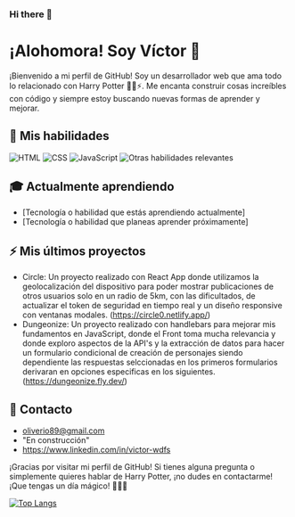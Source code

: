 ### Hi there 👋



# ¡Alohomora! Soy Víctor 👋

¡Bienvenido a mi perfil de GitHub! Soy un desarrollador web que ama todo lo relacionado con Harry Potter 🧙‍♂️⚡️. Me encanta construir cosas increíbles con código y siempre estoy buscando nuevas formas de aprender y mejorar.

## 🔮 Mis habilidades

![HTML](https://img.shields.io/badge/HTML5-E34F26?logo=html5&logoColor=white&style=flat-square)
![CSS](https://img.shields.io/badge/CSS3-1572B6?logo=css3&logoColor=white&style=flat-square)
![JavaScript](https://img.shields.io/badge/JavaScript-F7DF1E?logo=javascript&logoColor=black&style=flat-square)
![Otras habilidades relevantes](https://img.shields.io/badge/Otras%20Habilidades%20Relevantes-Agregar%20aquí-informational?style=flat-square)


## 🎓 Actualmente aprendiendo

- [Tecnología o habilidad que estás aprendiendo actualmente]
- [Tecnología o habilidad que planeas aprender próximamente]

## ⚡️ Mis últimos proyectos

- Circle: Un proyecto realizado con React App donde utilizamos la geolocalización del dispositivo para poder mostrar publicaciones de otros usuarios solo en un radio de 5km, con las dificultados, de actualizar el token de seguridad en tiempo real y un diseño responsive con ventanas modales. (https://circle0.netlify.app/)
- Dungeonize: Un proyecto realizado con handlebars para mejorar mis fundamentos en JavaScript, donde el Front toma mucha relevancia y donde exploro aspectos de la API's y la extracción de datos para hacer un formulario condicional de creación de personajes siendo dependiente las respuestas selccionadas en los primeros formularios derivaran en opciones especificas en los siguientes. (https://dungeonize.fly.dev/)


## 🦉 Contacto

- oliverio89@gmail.com
- "En construcción"
- https://www.linkedin.com/in/victor-wdfs

¡Gracias por visitar mi perfil de GitHub! Si tienes alguna pregunta o simplemente quieres hablar de Harry Potter, ¡no dudes en contactarme! ¡Que tengas un día mágico! 🧙‍♀️🔮


[![Top Langs](https://github-readme-stats.vercel.app/api/top-langs/?username=oliverio89)](https://github.com/anuraghazra/github-readme-stats)
